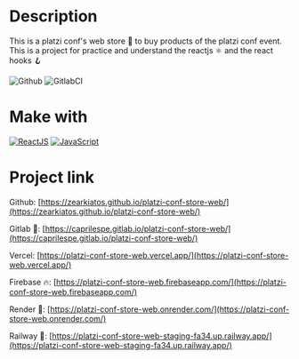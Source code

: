 # Description
This is a platzi conf's web store 🛒 to buy products of the platzi conf event. This is a project for practice and understand the reactjs ⚛️ and the react hooks 🪝

![Github](https://github.com/zearkiatos/platzi-conf-store-web/actions/workflows/action.yml/badge.svg)
![GitlabCI](https://gitlab.com/caprilespe/platzi-conf-store-web/badges/develop/pipeline.svg)

# Make with
[![ReactJS](https://img.shields.io/badge/react-61dafb?style=for-the-badge&logo=react&logoColor=white&labelColor=000000)]()
[![JavaScript](https://img.shields.io/badge/javascript-ead547?style=for-the-badge&logo=javascript&logoColor=white&labelColor=000000)]()

# Project link

Github: [https://zearkiatos.github.io/platzi-conf-store-web/](https://zearkiatos.github.io/platzi-conf-store-web/)

Gitlab 🦊: [https://caprilespe.gitlab.io/platzi-conf-store-web/](https://caprilespe.gitlab.io/platzi-conf-store-web/)

Vercel: [https://platzi-conf-store-web.vercel.app/](https://platzi-conf-store-web.vercel.app/)

Firebase 🔥: [https://platzi-conf-store-web.firebaseapp.com/](https://platzi-conf-store-web.firebaseapp.com/)

Render 📄: [https://platzi-conf-store-web.onrender.com/](https://platzi-conf-store-web.onrender.com/)

Railway 🚅: [https://platzi-conf-store-web-staging-fa34.up.railway.app/](https://platzi-conf-store-web-staging-fa34.up.railway.app/)
